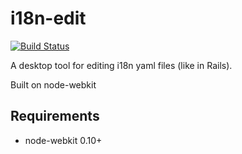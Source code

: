 # i18n-edit

[![Build Status](https://travis-ci.org/pixta-dev/i18n-edit.svg?branch=master)](https://travis-ci.org/pixta-dev/i18n-edit)

A desktop tool for editing i18n yaml files (like in Rails).

Built on node-webkit

## Requirements

* node-webkit 0.10+
